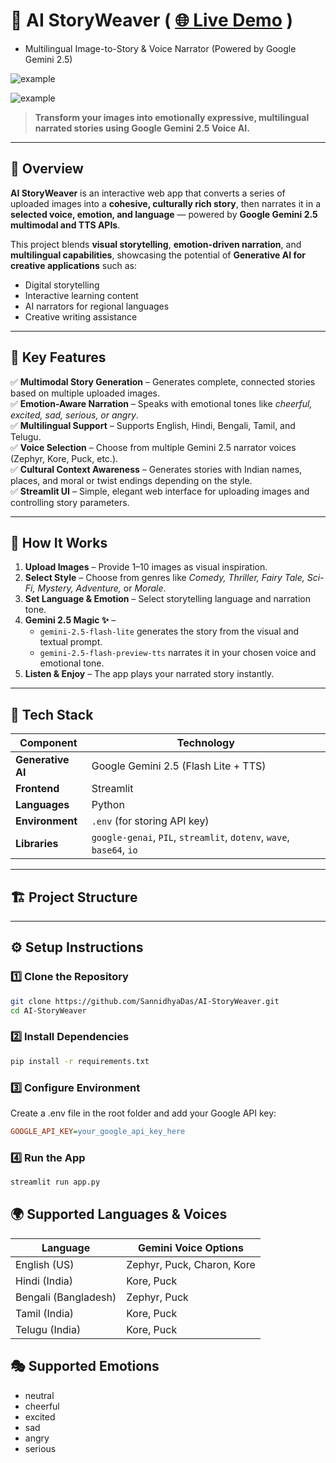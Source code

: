 # 🎨 AI StoryWeaver ( [🌐 Live Demo]() )
 - Multilingual Image-to-Story & Voice Narrator (Powered by Google Gemini 2.5)

![example](https://github.com/SannidhyaDas/AI-StoryWeaver/blob/main/assets/appInterface_1.png)

![example](https://github.com/SannidhyaDas/AI-StoryWeaver/blob/main/assets/appInterface_2.png)

> **Transform your images into emotionally expressive, multilingual narrated stories using Google Gemini 2.5 Voice AI.**

---

## 🌟 Overview

**AI StoryWeaver** is an interactive web app that converts a series of uploaded images into a **cohesive, culturally rich story**, then narrates it in a **selected voice, emotion, and language** — powered by **Google Gemini 2.5 multimodal and TTS APIs**.

This project blends **visual storytelling**, **emotion-driven narration**, and **multilingual capabilities**, showcasing the potential of **Generative AI for creative applications** such as:
- Digital storytelling
- Interactive learning content
- AI narrators for regional languages
- Creative writing assistance

---

## 🚀 Key Features

✅ **Multimodal Story Generation** – Generates complete, connected stories based on multiple uploaded images.  
✅ **Emotion-Aware Narration** – Speaks with emotional tones like *cheerful, excited, sad, serious, or angry*.  
✅ **Multilingual Support** – Supports English, Hindi, Bengali, Tamil, and Telugu.  
✅ **Voice Selection** – Choose from multiple Gemini 2.5 narrator voices (Zephyr, Kore, Puck, etc.).  
✅ **Cultural Context Awareness** – Generates stories with Indian names, places, and moral or twist endings depending on the style.  
✅ **Streamlit UI** – Simple, elegant web interface for uploading images and controlling story parameters.  

---

## 🧠 How It Works

1. **Upload Images** – Provide 1–10 images as visual inspiration.
2. **Select Style** – Choose from genres like *Comedy, Thriller, Fairy Tale, Sci-Fi, Mystery, Adventure,* or *Morale*.
3. **Set Language & Emotion** – Select storytelling language and narration tone.
4. **Gemini 2.5 Magic ✨** –  
   - `gemini-2.5-flash-lite` generates the story from the visual and textual prompt.  
   - `gemini-2.5-flash-preview-tts` narrates it in your chosen voice and emotional tone.
5. **Listen & Enjoy** – The app plays your narrated story instantly.

---

## 🧩 Tech Stack

| Component | Technology |
|------------|-------------|
| **Generative AI** | Google Gemini 2.5 (Flash Lite + TTS) |
| **Frontend** | Streamlit |
| **Languages** | Python |
| **Environment** | `.env` (for storing API key) |
| **Libraries** | `google-genai`, `PIL`, `streamlit`, `dotenv`, `wave`, `base64`, `io` |

---

## 🏗️ Project Structure

---

## ⚙️ Setup Instructions

### 1️⃣ Clone the Repository
```bash
git clone https://github.com/SannidhyaDas/AI-StoryWeaver.git
cd AI-StoryWeaver
```

### 2️⃣ Install Dependencies
```bash
pip install -r requirements.txt
```

### 3️⃣ Configure Environment

Create a .env file in the root folder and add your Google API key:
```ini
GOOGLE_API_KEY=your_google_api_key_here
```

### 4️⃣ Run the App
```bash
streamlit run app.py
```

## 🌍 Supported Languages & Voices

| Language             | Gemini Voice Options       |
| -------------------- | -------------------------- |
| English (US)         | Zephyr, Puck, Charon, Kore |
| Hindi (India)        | Kore, Puck                 |
| Bengali (Bangladesh) | Zephyr, Puck               |
| Tamil (India)        | Kore, Puck                 |
| Telugu (India)       | Kore, Puck                 |

## 🎭 Supported Emotions

- neutral
- cheerful
- excited
- sad
- angry
- serious

